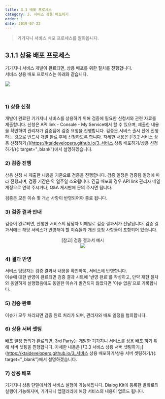 ```yaml
---
title: 3.1 배포 프로세스
category: 3. 서비스 상용 배포하기
order: 1
date: 2019-07-22
---
```


> 기가지니 서비스 배포 프로세스를 알아봅니다.

## 3.1.1 상용 배포 프로세스

기가지니 서비스 개발이 완료되면, 상용 배포를 위한 절차를 진행합니다.  
서비스 상용 배포 프로세스는 아래와 같습니다. 

<img src = "https://user-images.githubusercontent.com/36177711/61756130-83b85800-adf5-11e9-9663-7a414967208d.png" style="margin-bottom:30px">

### 1) 상용 신청

개발이 완료된 기가지니 서비스를 상용하기 위해 검증에 필요한 신청서와 관련 자료를 제출합니다. 신청은 API link - Console - My Service에서 할 수 있으며, 제출한 내용을 확인하여 관리자가 검증팀에 검증 요청을 진행합니다. 검증은 서비스 출시 전에 진행하는 것으로 반드시 개발 완료 후에 신청하도록 합니다. 자세한 내용은 [「3.2 서비스 상용 신청하기」](https://ktaidevelopers.github.io/3_서비스 상용 배포하기/상용 신청하기/){: target="_blank"}에서 설명하겠습니다.

### 2) 검증 진행

상용 신청 시 제출한 내용을 기준으로 검증을 진행합니다. 검증 일정은 검증팀 일정에 따라 진행되며, 검증 기간은 약 일주일 소요됩니다. 긴급 배포의 경우 API link 관리자 메일 계정으로 연락 주시거나, Q&A 게시판에 문의 주시면 됩니다. 

검증은 모든 이슈 및 개선 사항이 반영되어야 종료 됩니다.    

### 3) 검증 결과 안내

검증이 완료되면, 신청한 서비스의 담당자 이메일로 검증 결과서가 전달됩니다. 검증 결과서에는 해당 서비스가 반영해야 할 이슈들과 개선 요청 사항들이 포함되어 있습니다. 

<div style="text-align:center">[참고] 검증 결과서 예시</div>

<center><img src = "https://user-images.githubusercontent.com/36177711/61607857-957dec00-ac8b-11e9-91f5-e89d426e350d.png"></center>

### 4) 결과 반영

서비스 담당자는 검증 결과서 내용을 확인하여, 서비스에 반영합니다.  
이슈에 대한 반영이 완료되면 검증 결과 시트에 '반영 완료'를 작성하고, 만약 재현 절차와 동일하게 실행했음에도 동일한 이슈가 발견되지 않았다면 '이슈 없음'으로 기록합니다.

### 5) 검증 완료

이슈가 모두 처리되면 검증 완료 처리가 되며, 관리자와 배포 일정을 협의합니다.

### 6) 상용 서버 셋팅

배포 일정 협의가 완료되면, 3rd Party는 개발한 기가지니 서비스를 상용 배포 하기 위해 서버 셋팅을 진행합니다. 자세한 내용은 [「3.3 서비스 상용 서버 셋팅하기」](https://ktaidevelopers.github.io/3_서비스 상용 배포하기/상용 서버 셋팅하기/){: target="_blank"}에서 설명하겠습니다. 

### 7) 상용 배포

기가지니 상용 단말에서의 서비스 실행이 가능해집니다. Dialog Kit에 등록한 발화로의 실행이 가능해지며, 기가지니 앱갤러리에 해당 서비스의 내용이 업로드 됩니다.  